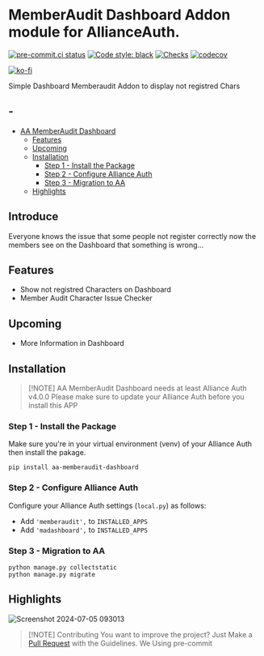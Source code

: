 # MemberAudit Dashboard Addon module for AllianceAuth.<a name="aa-memberaudit-dashboard"></a>

[![pre-commit.ci status](https://results.pre-commit.ci/badge/github/Geuthur/aa-memberaudit-dashboard/master.svg)](https://results.pre-commit.ci/latest/github/Geuthur/aa-memberaudit-dashboard/master)
[![Code style: black](https://img.shields.io/badge/code%20style-black-000000.svg)](https://github.com/psf/black)
[![Checks](https://github.com/Geuthur/aa-memberaudit-dashboard/actions/workflows/autotester.yml/badge.svg)](https://github.com/Geuthur/aa-memberaudit-dashboard/actions/workflows/autotester.yml)
[![codecov](https://codecov.io/gh/Geuthur/aa-memberaudit-dashboard/graph/badge.svg?token=B3BSovXASa)](https://codecov.io/gh/Geuthur/aa-memberaudit-dashboard)

[![ko-fi](https://ko-fi.com/img/githubbutton_sm.svg)](https://ko-fi.com/W7W810Q5J4)

Simple Dashboard Memberaudit Addon to display not registred Chars

## -

- [AA MemberAudit Dashboard](#aa-memberaudit-dashboard)
  - [Features](#features)
  - [Upcoming](#upcoming)
  - [Installation](#features)
    - [Step 1 - Install the Package](#step1)
    - [Step 2 - Configure Alliance Auth](#step2)
    - [Step 3 - Migration to AA](#step3)
  - [Highlights](#highlights)

## Introduce

Everyone knows the issue that some people not register correctly now the members see on the Dashboard that something is wrong...

## Features<a name="features"></a>

- Show not registred Characters on Dashboard
- Member Audit Character Issue Checker

## Upcoming<a name="upcoming"></a>

- More Information in Dashboard

## Installation<a name="installation"></a>

> \[!NOTE\]
> AA MemberAudit Dashboard needs at least Alliance Auth v4.0.0
> Please make sure to update your Alliance Auth before you install this APP

### Step 1 - Install the Package<a name="step1"></a>

Make sure you're in your virtual environment (venv) of your Alliance Auth then install the pakage.

```shell
pip install aa-memberaudit-dashboard
```

### Step 2 - Configure Alliance Auth<a name="step2"></a>

Configure your Alliance Auth settings (`local.py`) as follows:

- Add `'memberaudit',` to `INSTALLED_APPS`
- Add `'madashboard',` to `INSTALLED_APPS`

### Step 3 - Migration to AA<a name="step3"></a>

```shell
python manage.py collectstatic
python manage.py migrate
```

## Highlights<a name="highlights"></a>

![Screenshot 2024-07-05 093013](https://github.com/Geuthur/aa-memberaudit-dashboard/assets/761682/4fe45fc5-c260-4c9e-bc7a-29a6c9e8cdd1)

> \[!NOTE\]
> Contributing
> You want to improve the project?
> Just Make a [Pull Request](https://github.com/Geuthur/aa-memberaudit-dashboard/pulls) with the Guidelines.
> We Using pre-commit
